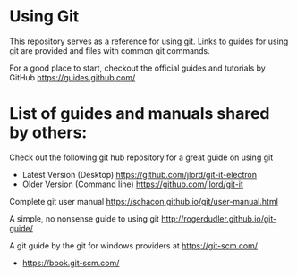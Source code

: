 # Using Git
This repository serves as a reference for using git.
Links to guides for using git are provided and files with common git commands.

For a good place to start, checkout the official guides and tutorials by GitHub https://guides.github.com/

# List of guides and manuals shared by others:
Check out the following git hub repository for a great guide on using git 
- Latest Version (Desktop) https://github.com/jlord/git-it-electron
- Older Version (Command line) https://github.com/jlord/git-it

Complete git user manual https://schacon.github.io/git/user-manual.html

A simple, no nonsense guide to using git http://rogerdudler.github.io/git-guide/

A git guide by the git for windows providers at https://git-scm.com/
- https://book.git-scm.com/
